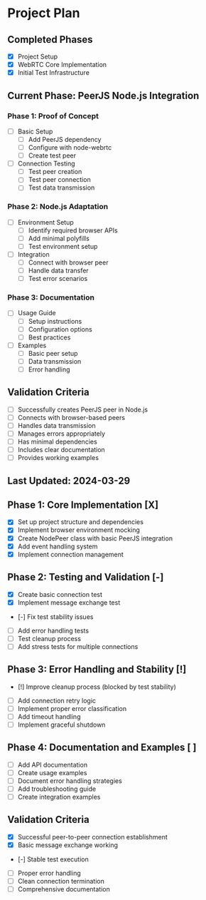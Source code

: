 # Project Plan

## Completed Phases
- [X] Project Setup
- [X] WebRTC Core Implementation
- [X] Initial Test Infrastructure

## Current Phase: PeerJS Node.js Integration

### Phase 1: Proof of Concept
- [ ] Basic Setup
  - [ ] Add PeerJS dependency
  - [ ] Configure with node-webrtc
  - [ ] Create test peer

- [ ] Connection Testing
  - [ ] Test peer creation
  - [ ] Test peer connection
  - [ ] Test data transmission

### Phase 2: Node.js Adaptation
- [ ] Environment Setup
  - [ ] Identify required browser APIs
  - [ ] Add minimal polyfills
  - [ ] Test environment setup

- [ ] Integration
  - [ ] Connect with browser peer
  - [ ] Handle data transfer
  - [ ] Test error scenarios

### Phase 3: Documentation
- [ ] Usage Guide
  - [ ] Setup instructions
  - [ ] Configuration options
  - [ ] Best practices

- [ ] Examples
  - [ ] Basic peer setup
  - [ ] Data transmission
  - [ ] Error handling

## Validation Criteria
- [ ] Successfully creates PeerJS peer in Node.js
- [ ] Connects with browser-based peers
- [ ] Handles data transmission
- [ ] Manages errors appropriately
- [ ] Has minimal dependencies
- [ ] Includes clear documentation
- [ ] Provides working examples

## Last Updated: 2024-03-29 

## Phase 1: Core Implementation [X]
- [X] Set up project structure and dependencies
- [X] Implement browser environment mocking
- [X] Create NodePeer class with basic PeerJS integration
- [X] Add event handling system
- [X] Implement connection management

## Phase 2: Testing and Validation [-]
- [X] Create basic connection test
- [X] Implement message exchange test
- [-] Fix test stability issues
- [ ] Add error handling tests
- [ ] Test cleanup process
- [ ] Add stress tests for multiple connections

## Phase 3: Error Handling and Stability [!]
- [!] Improve cleanup process (blocked by test stability)
- [ ] Add connection retry logic
- [ ] Implement proper error classification
- [ ] Add timeout handling
- [ ] Implement graceful shutdown

## Phase 4: Documentation and Examples [ ]
- [ ] Add API documentation
- [ ] Create usage examples
- [ ] Document error handling strategies
- [ ] Add troubleshooting guide
- [ ] Create integration examples

## Validation Criteria
- [X] Successful peer-to-peer connection establishment
- [X] Basic message exchange working
- [-] Stable test execution
- [ ] Proper error handling
- [ ] Clean connection termination
- [ ] Comprehensive documentation 